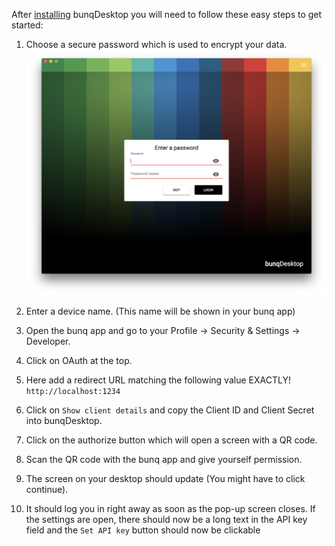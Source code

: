 After [installing](../installation.md) bunqDesktop you will need to follow these easy steps to get started:

1. Choose a secure password which is used to encrypt your data.
![Screenshot](../images/setup/1.png)

2. Enter a device name. (This name will be shown in your bunq app)

3. Open the bunq app and go to your Profile -> Security & Settings -> Developer.

3. Click on OAuth at the top. 

4. Here add a redirect URL matching the following value EXACTLY! `http://localhost:1234`

5. Click on `Show client details` and copy the Client ID and Client Secret into bunqDesktop.

6. Click on the authorize button which will open a screen with a QR code.

7. Scan the QR code with the bunq app and give yourself permission.

8. The screen on your desktop should update (You might have to click continue).

9. It should log you in right away as soon as the pop-up screen closes. If the settings are open, there should now be a long text in the API key field and the `Set API key` button should now be clickable
